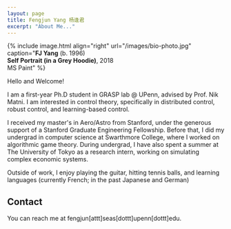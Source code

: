 ```yaml
---
layout: page
title: Fengjun Yang 杨逢君
excerpt: "About Me..."
---
```


{% include image.html
align="right"
url="/images/bio-photo.jpg"
caption="<b>FJ Yang</b> (b. 1996)<br/><b>Self Portrait (in a Grey Hoodie)</b>, 2018<br/>MS Paint"
%}

Hello and Welcome!

I am a first-year Ph.D student in GRASP lab @ UPenn, advised
by Prof. Nik Matni. I am interested in control theory, specifically in
distributed control, robust control, and learning-based control.

I received my master's in Aero/Astro from Stanford, under the generous support
of a Stanford Graduate Engineering Fellowship. Before that, I did my undergrad
in computer science at Swarthmore College, where I worked on algorithmic game
theory. During undergrad, I have also spent a summer at The University of Tokyo
as a research intern, working on simulating complex economic systems.

Outside of work, I enjoy playing the guitar, hitting tennis balls, and learning
languages (currently French; in the past Japanese and German)

## Contact
You can reach me at fengjun[attt]seas[dottt]upenn[dottt]edu.
